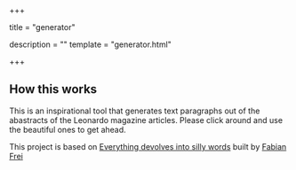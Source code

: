 +++

title = "generator"

description = ""
template = "generator.html"

+++

## How this works

This is an inspirational tool that generates text paragraphs out of the abastracts of the Leonardo magazine articles. Please click around and use the beautiful ones to get ahead.

This project is based on [Everything devolves into silly words](https://tofu.wtf/buzzwords/about) built by [Fabian Frei](https://twitter.com/faebser)
